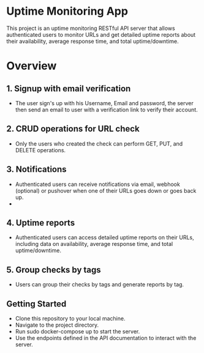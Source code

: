 # Uptime Monitoring App
This project is an uptime monitoring RESTful API server that allows authenticated users to monitor URLs and get detailed uptime reports about their availability, average response time, and total uptime/downtime.

# Overview
## 1. Signup with email verification 
* The user sign's up with his Username, Email and password, the server then send an email to user with a verification link to verify their account.

## 2. CRUD operations for URL check
*  Only the users who created the check can perform GET, PUT, and DELETE operations.

## 3. Notifications
* Authenticated users can receive notifications via email, webhook (optional) or pushover when one of their URLs goes down or goes back up.
* 
## 4. Uptime reports
* Authenticated users can access detailed uptime reports on their URLs, including data on availability, average response time, and total uptime/downtime.

## 5. Group checks by tags
* Users can group their checks by tags and generate reports by tag.

## Getting Started
* Clone this repository to your local machine.
* Navigate to the project directory.
* Run sudo docker-compose up to start the server.
* Use the endpoints defined in the API documentation to interact with the server.